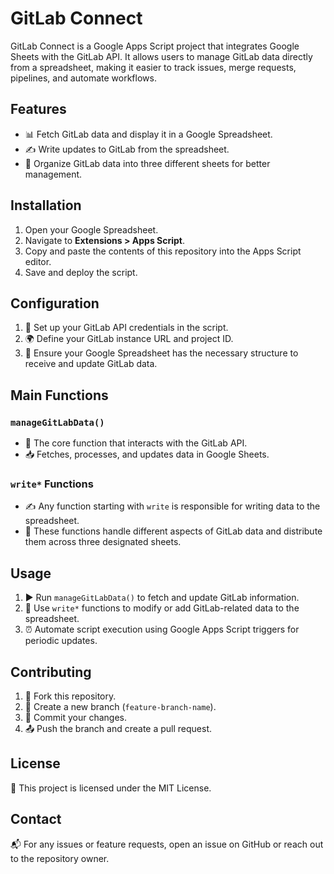 # GitLab Connect

GitLab Connect is a Google Apps Script project that integrates Google Sheets with the GitLab API. It allows users to manage GitLab data directly from a spreadsheet, making it easier to track issues, merge requests, pipelines, and automate workflows.

## Features
- 📊 Fetch GitLab data and display it in a Google Spreadsheet.
- ✍️ Write updates to GitLab from the spreadsheet.
- 📂 Organize GitLab data into three different sheets for better management.

## Installation
1. Open your Google Spreadsheet.
2. Navigate to **Extensions > Apps Script**.
3. Copy and paste the contents of this repository into the Apps Script editor.
4. Save and deploy the script.

## Configuration
1. 🔑 Set up your GitLab API credentials in the script.
2. 🌍 Define your GitLab instance URL and project ID.
3. 📑 Ensure your Google Spreadsheet has the necessary structure to receive and update GitLab data.

## Main Functions
### `manageGitLabData()`
- 🚀 The core function that interacts with the GitLab API.
- 📥 Fetches, processes, and updates data in Google Sheets.

### `write*` Functions
- ✍️ Any function starting with `write` is responsible for writing data to the spreadsheet.
- 📌 These functions handle different aspects of GitLab data and distribute them across three designated sheets.

## Usage
1. ▶️ Run `manageGitLabData()` to fetch and update GitLab information.
2. 📝 Use `write*` functions to modify or add GitLab-related data to the spreadsheet.
3. ⏰ Automate script execution using Google Apps Script triggers for periodic updates.

## Contributing
1. 🍴 Fork this repository.
2. 🌱 Create a new branch (`feature-branch-name`).
3. 💾 Commit your changes.
4. 📤 Push the branch and create a pull request.

## License
📝 This project is licensed under the MIT License.

## Contact
📬 For any issues or feature requests, open an issue on GitHub or reach out to the repository owner.

